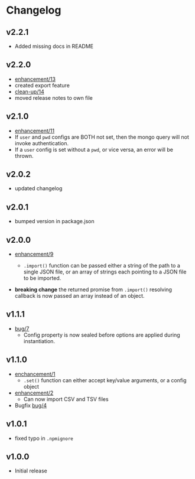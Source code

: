 # Changelog
## v2.2.1
 * Added missing docs in README

## v2.2.0
 * [enhancement/13](https://github.com/otterthecat/mongonaut/issues/13)
  * created export feature
 * [clean-up/14](https://github.com/otterthecat/mongonaut/issues/14)
  * moved release notes to own file

## v2.1.0
 * [enhancement/11](https://github.com/otterthecat/mongonaut/issues/11)
  * If `user` and `pwd` configs are BOTH not set, then the mongo query will not
invoke authentication.
  * If a `user` config is set without a `pwd`, or vice versa, an error will be thrown.

## v2.0.2
* updated changelog

## v2.0.1
* bumped version in package.json

## v2.0.0
* [enhancement/9](https://github.com/otterthecat/mongonaut/issues/9)
  * `.import()` function can be passed either a string of the path to a single JSON file, or an array of strings each pointing to a JSON file to be imported.

* **breaking change** the returned promise from `.import()` resolving callback
is now passed an array instead of an object.

## v1.1.1
* [bug/7](https://github.com/otterthecat/mongonaut/issues/7)
  * Config property is now sealed before options are applied during instantiation.

## v1.1.0
* [enchancement/1](https://github.com/otterthecat/mongonaut/issues/1)
  * `.set()` function can either accept key/value arguments, or a config object
* [enhancement/2](https://github.com/otterthecat/mongonaut/issues/2)
  * Can now import CSV and TSV files
* Bugfix [bug/4](https://github.com/otterthecat/mongonaut/issues/4)

## v1.0.1
* fixed typo in `.npmignore`

## v1.0.0
* Initial release